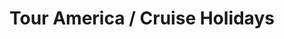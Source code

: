 ---
title: "Tour America / Cruise Holidays"
url: /dublin/tour-america-cruise-holidays/
shop: Reisebüro
---